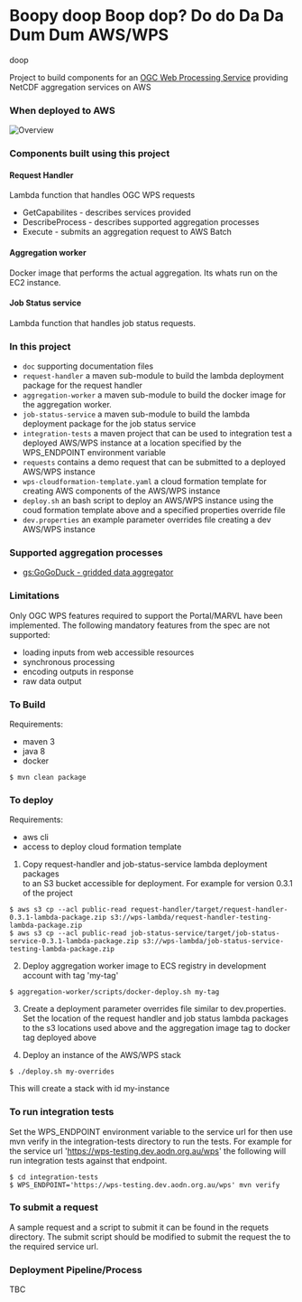 Boopy doop
Boop dop?
Do do
Da Da
Dum Dum
AWS/WPS
=======
doop

Project to build components for an [OGC Web Processing Service](http://www.opengeospatial.org/standards/wps) providing NetCDF aggregation services on AWS   

### When deployed to AWS

![Overview](doc/Overview.png)

### Components built using this project

#### Request Handler

Lambda function that handles OGC WPS requests
  - GetCapabilites - describes services provided
  - DescribeProcess - describes supported aggregation processes
  - Execute - submits an aggregation request to AWS Batch

#### Aggregation worker

Docker image that performs the actual aggregation.  Its whats run on the EC2 instance.

#### Job Status service

Lambda function that handles job status requests.
 
### In this project

- ```doc``` supporting documentation files
- ```request-handler```  a maven sub-module to build the lambda deployment package for the request handler
- ```aggregation-worker``` a maven sub-module to build the docker image for the aggregation worker.
- ```job-status-service``` a maven sub-module to build the lambda deployment package for the job status service
- ```integration-tests``` a maven project that can be used to integration test a deployed AWS/WPS instance at a 
location specified by the WPS_ENDPOINT environment variable    
- ```requests``` contains a demo request that can be submitted to a deployed AWS/WPS instance
- ```wps-cloudformation-template.yaml``` a cloud formation template for creating AWS components of the AWS/WPS instance
- ```deploy.sh``` an bash script to deploy an AWS/WPS instance using the coud formation template above and a specified
properties override file  
- ```dev.properties``` an example parameter overrides file creating a dev AWS/WPS instance   

### Supported aggregation processes

 * [gs:GoGoDuck - gridded data aggregator](doc/GoGoDuck.md)
 
### Limitations

Only OGC WPS features required to support the Portal/MARVL have been implemented. 
The following mandatory features from the spec are not supported:

 - loading inputs from web accessible resources
 - synchronous processing
 - encoding outputs in response
 - raw data output
 
### To Build

Requirements:
 
  * maven 3
  * java 8
  * docker

```
$ mvn clean package
```

### To deploy
 
Requirements:
 
  * aws cli
  * access to deploy cloud formation template

1) Copy request-handler and job-status-service lambda deployment packages  
to an S3 bucket accessible for deployment.   For example for version 0.3.1 of the project

```
$ aws s3 cp --acl public-read request-handler/target/request-handler-0.3.1-lambda-package.zip s3://wps-lambda/request-handler-testing-lambda-package.zip
$ aws s3 cp --acl public-read job-status-service/target/job-status-service-0.3.1-lambda-package.zip s3://wps-lambda/job-status-service-testing-lambda-package.zip
```

2) Deploy aggregation worker image to ECS registry in development account with tag 'my-tag'

```
$ aggregation-worker/scripts/docker-deploy.sh my-tag
```
 
3) Create a deployment parameter overrides file similar to dev.properties.  Set the location of the request
handler and job status lambda packages to the s3 locations used above and the aggregation image tag to docker tag
deployed above

4) Deploy an instance of the AWS/WPS stack 

```
$ ./deploy.sh my-overrides
```

This will create a stack with id my-instance

### To run integration tests

Set the WPS_ENDPOINT environment variable to the service url for then use mvn verify in the integration-tests directory
to run the tests.  For example for the service url 'https://wps-testing.dev.aodn.org.au/wps' the following will 
run integration tests against that endpoint.

```
$ cd integration-tests
$ WPS_ENDPOINT='https://wps-testing.dev.aodn.org.au/wps' mvn verify
```
### To submit a request

A sample request and a script to submit it can be found in the requets directory.   The submit script should be modified
 to submit the request the to the required service url. 

    
### Deployment Pipeline/Process

TBC
